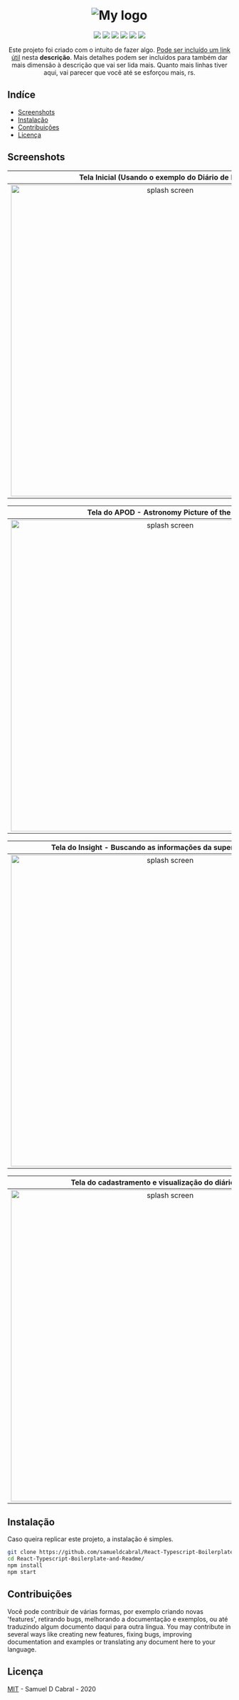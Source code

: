<h1 align="center">
  <br>
   <img src="https://i.imgur.com/6ciMZ44.jpg" alt="My logo"/>
  <br>
</h1>
<p align="center">   
 <a href="https://reactjs.org/"><img src="https://img.shields.io/badge/React-%5E16.13.1-brightgreen?style=plastic&logo=appveyor"></a>
 <a href="https://www.typescriptlang.org/"><img src="https://img.shields.io/badge/Typescript-%5E3.7.5-green?style=plastic&logo=appveyor"></a>
 <a href="https://github.com/axios/axios"><img src="https://img.shields.io/badge/Axios-%5E0.19.2-orange?style=plastic&logo=appveyor"></a>
 <a href="https://getbootstrap.com/"><img src="https://img.shields.io/badge/Bootstrap-%5E4.5.0-ff69b4?style=plastic&logo=appveyor"></a>
 <a href="mailto:samueldcabral@gmail.com"><img src="https://img.shields.io/badge/Email-Me!-lightgrey?style=plastic&logo=appveyor"></a>
 <a href="https://opensource.org/licenses/MIT"><img src="https://img.shields.io/badge/License-MIT-blue?style=plastic&logo=appveyor"></a>
</p>

<p align="center">
  Este projeto foi criado com o intuito de fazer algo. <a href="https://api.nasa.gov/">Pode ser incluído um link útil</a> nesta <strong>descrição</strong>. Mais detalhes podem ser incluídos para também dar mais dimensão à descrição que vai ser lida mais. Quanto mais linhas tiver aqui, vai parecer que você até se esforçou mais, rs.
</p>

## Indíce

- [Screenshots](#Screenshots)
- [Instalação](#Instalação)
- [Contribuições](#Contribuições)
- [Licença](#Licença)

<h2 id="Screenshots">Screenshots</h2>

|             Tela Inicial (Usando o exemplo do Diário de Bordo)              |
| :-------------------------------------------------------------------------: |
| <img src="https://i.imgur.com/MXoUDia.png" width="700" alt="splash screen"> |

|                 Tela do APOD - Astronomy Picture of the Day                 |
| :-------------------------------------------------------------------------: |
| <img src="https://i.imgur.com/iPYWYEw.png" width="700" alt="splash screen"> |

|      Tela do Insight - Buscando as informações da superfície de Marte       |
| :-------------------------------------------------------------------------: |
| <img src="https://i.imgur.com/3c37IQb.png" width="700" alt="splash screen"> |

|            Tela do cadastramento e visualização do diário (CRUD)            |
| :-------------------------------------------------------------------------: |
| <img src="https://i.imgur.com/pFFBXit.png" width="700" alt="splash screen"> |

## Instalação

Caso queira replicar este projeto, a instalação é simples.

```bash
git clone https://github.com/samueldcabral/React-Typescript-Boilerplate-and-Readme.git
cd React-Typescript-Boilerplate-and-Readme/
npm install
npm start
```

## Contribuições

Você pode contribuir de várias formas, por exemplo criando novas 'features', retirando bugs, melhorando a documentação e
exemplos, ou até traduzindo algum documento daqui para outra língua.
You may contribute in several ways like creating new features, fixing bugs, improving documentation and examples
or translating any document here to your language.

## Licença

[MIT](https://opensource.org/licenses/MIT) - Samuel D Cabral - 2020
